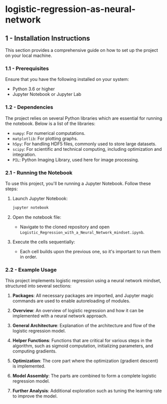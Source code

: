 # logistic-regression-as-neural-network
 
<a name="installation"></a>
## 1 - Installation Instructions

This section provides a comprehensive guide on how to set up the project on your local machine.

### 1.1 - Prerequisites

Ensure that you have the following installed on your system:
- Python 3.6 or higher
- Jupyter Notebook or Jupyter Lab

### 1.2 - Dependencies

The project relies on several Python libraries which are essential for running the notebook. Below is a list of the libraries:
- `numpy`: For numerical computations.
- `matplotlib`: For plotting graphs.
- `h5py`: For handling HDF5 files, commonly used to store large datasets.
- `scipy`: For scientific and technical computing, including optimization and integration.
- `PIL`: Python Imaging Library, used here for image processing.

### 2.1 - Running the Notebook

To use this project, you'll be running a Jupyter Notebook. Follow these steps:

1. Launch Jupyter Notebook:
   ```sh
   jupyter notebook
   ```
2. Open the notebook file:
   - Navigate to the cloned repository and open `Logistic_Regression_with_a_Neural_Network_mindset.ipynb`.

3. Execute the cells sequentially:
   - Each cell builds upon the previous one, so it's important to run them in order.

### 2.2 - Example Usage

This project implements logistic regression using a neural network mindset, structured into several sections:

1. **Packages**: All necessary packages are imported, and Jupyter magic commands are used to enable autoreloading of modules.
  
2. **Overview**: An overview of logistic regression and how it can be implemented with a neural network approach.

3. **General Architecture**: Explanation of the architecture and flow of the logistic regression model.

4. **Helper Functions**: Functions that are critical for various steps in the algorithm, such as sigmoid computation, initializing parameters, and computing gradients.

5. **Optimization**: The core part where the optimization (gradient descent) is implemented.

6. **Model Assembly**: The parts are combined to form a complete logistic regression model.

7. **Further Analysis**: Additional exploration such as tuning the learning rate to improve the model.
